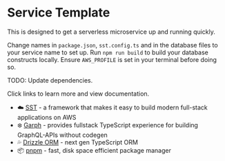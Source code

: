 # Service Template

This is designed to get a serverless microservice up and running quickly.

Change names in `package.json`,  `sst.config.ts` and in the database files to your service name to set up. Run `npm run build` to build your database constructs locally. Ensure `AWS_PROFILE` is set in your terminal before doing so.

TODO: Update dependencies.

Click links to learn more and view documentation.

* ☁️ [SST](https://sst.dev/) - a framework that makes it easy to build modern full-stack applications on AWS
* ❄️ [Garph](https://garph.dev/) - provides fullstack TypeScript experience for building GraphQL-APIs without codegen
* 💦 [Drizzle ORM](https://orm.drizzle.team/) - next gen TypeScript ORM
* 📦 [pnpm](https://pnpm.io/) - fast, disk space efficient package manager
